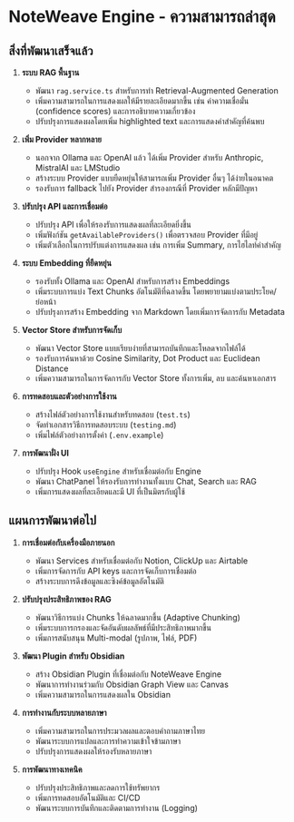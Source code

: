 # NoteWeave Engine - ความสามารถล่าสุด

## สิ่งที่พัฒนาเสร็จแล้ว

1. **ระบบ RAG พื้นฐาน**
   - พัฒนา `rag.service.ts` สำหรับการทำ Retrieval-Augmented Generation
   - เพิ่มความสามารถในการแสดงผลให้มีรายละเอียดมากขึ้น เช่น ค่าความเชื่อมั่น (confidence scores) และการอธิบายความเกี่ยวข้อง
   - ปรับปรุงการแสดงผลโดยเพิ่ม highlighted text และการแสดงคำสำคัญที่ค้นพบ

2. **เพิ่ม Provider หลากหลาย**
   - นอกจาก Ollama และ OpenAI แล้ว ได้เพิ่ม Provider สำหรับ Anthropic, MistralAI และ LMStudio
   - สร้างระบบ Provider แบบยืดหยุ่นให้สามารถเพิ่ม Provider อื่นๆ ได้ง่ายในอนาคต
   - รองรับการ fallback ไปยัง Provider สำรองกรณีที่ Provider หลักมีปัญหา

3. **ปรับปรุง API และการเชื่อมต่อ**
   - ปรับปรุง API เพื่อให้รองรับการแสดงผลที่ละเอียดยิ่งขึ้น
   - เพิ่มฟังก์ชัน `getAvailableProviders()` เพื่อตรวจสอบ Provider ที่มีอยู่
   - เพิ่มตัวเลือกในการปรับแต่งการแสดงผล เช่น การเพิ่ม Summary, การไฮไลท์คำสำคัญ

4. **ระบบ Embedding ที่ยืดหยุ่น**
   - รองรับทั้ง Ollama และ OpenAI สำหรับการสร้าง Embeddings
   - เพิ่มระบบการแบ่ง Text Chunks อัตโนมัติที่ฉลาดขึ้น โดยพยายามแบ่งตามประโยค/ย่อหน้า
   - ปรับปรุงการสร้าง Embedding จาก Markdown โดยเพิ่มการจัดการกับ Metadata

5. **Vector Store สำหรับการจัดเก็บ**
   - พัฒนา Vector Store แบบเรียบง่ายที่สามารถบันทึกและโหลดจากไฟล์ได้
   - รองรับการค้นหาด้วย Cosine Similarity, Dot Product และ Euclidean Distance
   - เพิ่มความสามารถในการจัดการกับ Vector Store ทั้งการเพิ่ม, ลบ และค้นหาเอกสาร

6. **การทดสอบและตัวอย่างการใช้งาน**
   - สร้างไฟล์ตัวอย่างการใช้งานสำหรับทดสอบ (`test.ts`)
   - จัดทำเอกสารวิธีการทดสอบระบบ (`testing.md`)
   - เพิ่มไฟล์ตัวอย่างการตั้งค่า (`.env.example`)

7. **การพัฒนาฝั่ง UI**
   - ปรับปรุง Hook `useEngine` สำหรับเชื่อมต่อกับ Engine
   - พัฒนา ChatPanel ให้รองรับการทำงานทั้งแบบ Chat, Search และ RAG
   - เพิ่มการแสดงผลที่ละเอียดและมี UI ที่เป็นมิตรกับผู้ใช้

## แผนการพัฒนาต่อไป

1. **การเชื่อมต่อกับเครื่องมือภายนอก**
   - พัฒนา Services สำหรับเชื่อมต่อกับ Notion, ClickUp และ Airtable
   - เพิ่มการจัดการกับ API keys และการจัดเก็บการเชื่อมต่อ
   - สร้างระบบการดึงข้อมูลและซิงค์ข้อมูลอัตโนมัติ

2. **ปรับปรุงประสิทธิภาพของ RAG**
   - พัฒนาวิธีการแบ่ง Chunks ให้ฉลาดมากขึ้น (Adaptive Chunking)
   - เพิ่มระบบการกรองและจัดอันดับผลลัพธ์ที่มีประสิทธิภาพมากขึ้น
   - เพิ่มการสนับสนุน Multi-modal (รูปภาพ, ไฟล์, PDF)

3. **พัฒนา Plugin สำหรับ Obsidian**
   - สร้าง Obsidian Plugin ที่เชื่อมต่อกับ NoteWeave Engine
   - พัฒนาการทำงานร่วมกับ Obsidian Graph View และ Canvas
   - เพิ่มความสามารถในการแสดงผลใน Obsidian

4. **การทำงานกับระบบหลายภาษา**
   - เพิ่มความสามารถในการประมวลผลและตอบคำถามภาษาไทย
   - พัฒนาระบบการแปลและการทำความเข้าใจข้ามภาษา
   - ปรับปรุงการแสดงผลให้รองรับหลายภาษา

5. **การพัฒนาทางเทคนิค**
   - ปรับปรุงประสิทธิภาพและลดการใช้ทรัพยากร
   - เพิ่มการทดสอบอัตโนมัติและ CI/CD
   - พัฒนาระบบการบันทึกและติดตามการทำงาน (Logging)
